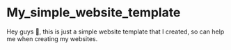 # My_simple_website_template

Hey guys 👋, this is just a simple website template that I created, so can help me when creating my websites.
